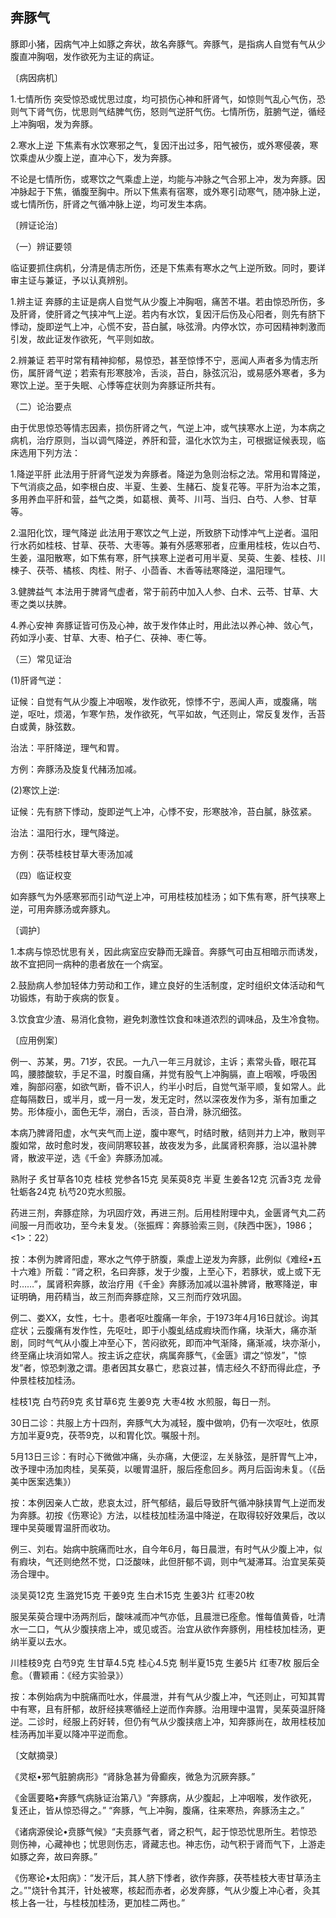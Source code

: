 ## 奔豚气

豚即小猪，因病气冲上如豚之奔状，故名奔豚气。奔豚气，是指病人自觉有气从少腹直冲胸咽，发作欲死为主证的病证。

〔病因病机〕

1.七情所伤      突受惊恐或忧思过度，均可损伤心神和肝肾气，如惊则气乱心气伤，恐则气下肾气伤，忧思则气结脾气伤，怒则气逆肝气伤。七情所伤，脏腑气逆，循经上冲胸咽，发为奔豚。

2.寒水上逆    下焦素有水饮寒邪之气，复因汗出过多，阳气被伤，或外寒侵袭，寒饮乘虚从少腹上逆，直冲心下，发为奔豚。

不论是七情所伤，或寒饮之气乘虚上逆，均能与冲脉之气合邪上冲，发为奔豚。因冲脉起于下焦，循腹至胸中。所以下焦素有宿寒，或外寒引动寒气，随冲脉上逆，或七情所伤，肝肾之气循冲脉上逆，均可发生本病。

〔辨证论治〕

（一）辨证要领

临证要抓住病机，分清是倩志所伤，还是下焦素有寒水之气上逆所致。同时，要详审主证与兼证，予以认真辨别。

1.辨主证      奔豚的主证是病人自觉气从少腹上冲胸咽，痛苦不堪。若由惊恐所伤，多及肝肾，使肝肾之气挟冲气上逆。若内有水饮，复因汗后伤及心阳者，则先有脐下悸动，旋即逆气上冲，心慌不安，苔白膩，咏弦滑。内停水饮，亦可因精神刺激而引发，故此证发作欲死，气平则如故。

2.辨兼证       若平时常有精神抑郁，易惊恐，甚至惊悸不宁，恶闻人声者多为情志所伤，属肝肾气逆；若索有形寒肢冷，舌淡，苔白，脉弦沉沿，或易感外寒者，多为寒饮上逆。至于失眠、心悸等症状则为奔豚证所共有。

（二）论治要点

由于优思惊恐等情志因素，损伤肝肾之气，气逆上冲，或气挟寒水上逆，为本病之病机，治疗原则，当以调气降逆，养肝和营，温化水饮为主，可根据证候表现，临床选用下列方法：

1.降逆平肝       此法用于肝肾气逆发为奔豚者。降逆为急则治标之法。常用和胃降逆，下气消痰之品，如李根白皮、半夏、生姜、生赭石、旋复花等。平肝为治本之策，多用养血平肝和营，益气之类，如葛根、黄芩、川芎、当归、白芍、人参、甘草等。

2.温阳化饮，理气降逆       此法用于寒饮之气上逆，所致脐下动悸冲气上逆者。温阳行水药如桂枝、甘草、茯苓、大枣等。兼有外感寒邪者，应重用桂枝，佐以白芍、生姜，温阳散寒，如下焦有寒，肝气挟寒上逆者可用半夏、吴萸、生姜、桂枝、川楝子、茯苓、橘核、肉桂、附子、小茴香、木香等祛寒降逆，温阳理气。

3.健脾益气      本法用于脾肾气虚者，常于前药中加入人参、白术、云苓、甘草、大枣之类以扶脾。

4.养心安神       奔豚证皆可伤及心神，故于发作体止时，用此法以养心神、敛心气，药如浮小麦、甘草、大枣、柏子仁、茯神、枣仁等。

（三）常见证治

(1)肝肾气逆：

证候：自觉有气从少腹上冲咽喉，发作欲死，惊悸不宁，恶闻人声，或腹痛，喘逆，呕吐，烦渴，乍寒乍热，发作欲死，气平如故，气还则止，常反复发作，舌苔白或黄，脉弦数。

治法：平肝降逆，理气和胃。

方例：奔豚汤及旋复代赭汤加减。

(2)寒饮上逆:

证候：先有脐下悸动，旋即逆气上冲，心悸不安，形寒肢冷，苔白膩，脉弦紧。

治法：温阳行水，理气降逆。

方例：茯苓桂枝甘草大枣汤加减

（四）临证权变

如奔豚气为外感寒邪而引动气逆上冲，可用桂枝加桂汤；如下焦有寒，肝气挟寒上逆，可用奔豚汤或奔豚丸。

〔调护〕

1.本病与惊恐忧思有关，因此病室应安静而无躁音。奔豚气可由互相暗示而诱发，故不宜把同一病种的患者放在一个病室。

2.鼓励病人参加轻体力劳动和工作，建立良好的生活制度，定时组织文体活动和气功锻炼，有助于疾病的恢复。

3.饮食宜少渣、易消化食物，避免刺激性饮食和味道浓烈的调味品，及生冷食物。

〔应用例案〕

例一、苏某，男。71岁，农民。一九八一年三月就诊，主诉；素常头昏，眼花耳鸣，腰膝酸软，手足不温，时腹自痛，并觉有股气上冲胸膈，直上咽喉，呼吸困难，胸部闷塞，如欲气断，昏不识人，约半小时后，自觉气渐平顺，复如常人。此症每隔数日，或半月，或一月一发，发无定时，然以深夜发作为多，渐有加重之势。形体瘦小，面色无华，溺白，舌淡，苔白滑，脉沉细弦。

本病乃脾肾阳虚，水气夹气而上逆，腹中寒气，时结时散，结则并力上冲，散则平腹如常，故时愈时发，夜间阴寒较甚，故夜发为多，此属肾积奔豚，治以温补脾肾，散波平逆，选《千金》奔豚汤加减。

熟附子     炙甘草各10克     桂枝    党参各15克     吴茱萸8克       半夏     生姜各12克       沉香3克      龙骨    牡蛎各24克    杭芍20克水煎服。

药进三剂，奔豚症除，为巩固疗效，再进三剂。后用桂附理中丸，金匮肾气丸二药间服一月而收功，至今未复发。（张振辉：奔豚验索三则，《陕西中医》，1986；<1>：22）

按：本例为脾肾阳虚，寒水之气停于脐腹，乘虚上逆发为奔豚，此例似《难经•五十六难》所载：“肾之积，名曰奔豚，发于少腹，上至心下，若豚状，或上或下无时……”，属肾积奔豚，故治疗用《千金》奔豚汤加减以温补脾肾，散寒降逆，审证明确，用药精当，故三剂而奔豚症除，又三剂而疗效巩固。

例二、娄XX，女性，七十。患者呕吐腹痛一年余，于1973年4月16日就诊。询其症状；云腹痛有发作性，先呕吐，即于小腹虬结成瘕块而作痛，块渐大，痛亦渐剧，同时气气从小腹上冲至心下，苦闷欲死，即而冲气渐降，痛渐减，块亦渐小，终至痛止块消如常人。按主诉之症状，病属奔豚气，《金匮》谓之“惊发”，"惊发”者，惊恐刺激之谓。患者因其女暴亡，悲哀过甚，情志经久不舒而得此症，予仲景桂枝加桂汤。

桂枝1克    白芍药9克     炙甘草6克     生姜9克     大枣4枚    水煎服，每日一剂。

30日二诊：共服上方十四剂，奔豚气大为减轻，腹中做响，仍有一次呕吐，依原方加半夏9克，茯苓9克，以和胃化饮。嘱服十剂。

5月13日三诊：有时心下微做冲痛，头亦痛，大便涩，左关脉弦，是肝胃气上冲，改予理中汤加肉桂，吴茱萸，以暖胃温肝，服后痊愈回乡。两月后函询未复。（《岳美中医案选集》）

按：本例因亲人亡故，悲哀太过，肝气郁结，最后导致肝气循冲脉挟胃气上逆而发为奔豚。初按《伤寒论》方法，以桂枝加桂汤温中降逆，在取得较好效果后，改以理中吴萸暖胃温肝而收功。

例三、刘右。始病中脘痛而吐水，自今年6月，每日晨泄，有时气从少腹上冲，似有瘕块，气还则绝然不觉，口泛酸味，此但肝郁不调，则中气凝滞耳。治宜吴茱萸汤合理中。

淡吴萸12克     生潞党15克     干姜9克     生白术15克     生姜3片    红枣20枚

服吴茱萸合理中汤两剂后，酸味减而冲气亦低，且晨泄已痊愈。惟每值黄昏，吐清水一二口，气从少腹挟痞上冲，或见或否。治宜从欲作奔豚例，用桂枝加桂汤，更纳半夏以去水。

川桂枝9克    白芍9克     生甘草4.5克     桂心4.5克    制半夏15克     生姜5片    红枣7枚     服后全愈。（曹颖甫：《经方实验录》）

按：本例始病为中脘痛而吐水，伴晨泄，并有气从少腹上冲，气还则止，可知其胃中有寒，且有肝郁，故肝经挟寒循经上逆而作奔豚。治用理中温胃，吴茱萸温肝降逆。二诊时，经服上药好转，但仍有气从少腹挟痞上冲，知奔豚尚在，故用桂枝加桂汤再加半夏以降冲平逆而愈。

〔文献摘录〕

《灵枢•邪气脏腑病形》“肾脉急甚为骨癫疾，微急为沉厥奔豚。”

《金匮要略•奔豚气病脉证治第八》“奔豚病，从少腹起，上冲咽喉，发作欲死，复还止，皆从惊恐得之。” “奔豚，气上冲胸，腹痛，往来寒热，奔豚汤主之。”

《诸病源侯论•贲豚气候》“夫贲豚气者，肾之积气，起于惊恐忧思所生。若惊恐则伤神，心藏神也；忧思则伤志，肾藏志也。神志伤，动气积于肾而气下，上游走如豚之奔，故曰奔豚。”

《伤寒论•太阳病》：“发汗后，其人脐下悸者，欲作奔豚，茯苓桂枝大枣甘草汤主之。”"烧针令其汗，针处被寒，核起而赤者，必发奔豚，气从少腹上冲心者，灸其核上各一壮，与桂枝加桂汤，更加桂二两也。”
